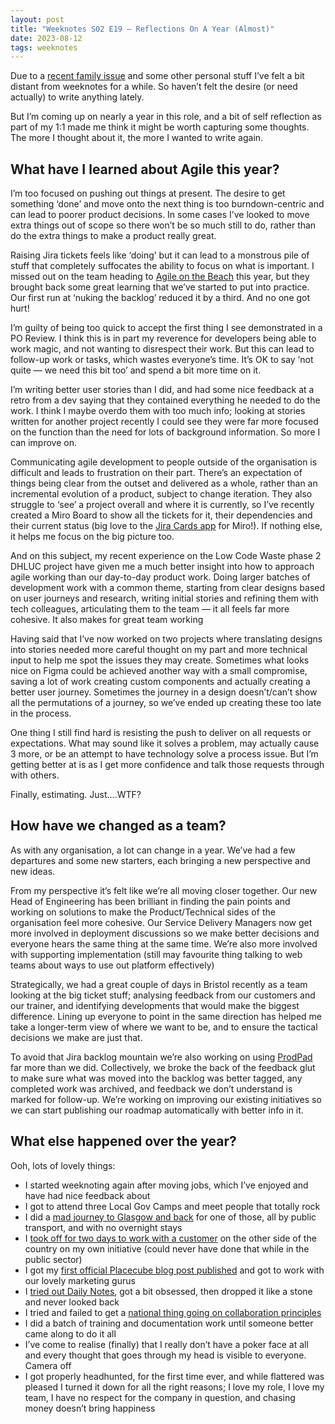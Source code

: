 ```yaml
---
layout: post
title: "Weeknotes S02 E19 — Reflections On A Year (Almost)"
date: 2023-08-12
tags: weeknotes
---
```


Due to a [recent family issue](/blog/2023/06/28/death-by-digital) and some other personal stuff I’ve felt a bit distant from weeknotes for a while. So haven’t felt the desire (or need actually) to write anything lately.

But I’m coming up on nearly a year in this role, and a bit of self reflection as part of my 1:1 made me think it might be worth capturing some thoughts. The more I thought about it, the more I wanted to write again.

## What have I learned about Agile this year?

I’m too focused on pushing out things at present. The desire to get something ‘done’ and move onto the next thing is too burndown-centric and can lead to poorer product decisions. In some cases I’ve looked to move extra things out of scope so there won’t be so much still to do, rather than do the extra things to make a product really great.

Raising Jira tickets feels like ‘doing’ but it can lead to a monstrous pile of stuff that completely suffocates the ability to focus on what is important. I missed out on the team heading to [Agile on the Beach](https://agileonthebeach.com/) this year, but they brought back some great learning that we’ve started to put into practice. Our first run at ‘nuking the backlog’ reduced it by a third. And no one got hurt!

I’m guilty of being too quick to accept the first thing I see demonstrated in a PO Review. I think this is in part my reverence for developers being able to work magic, and not wanting to disrespect their work. But this can lead to follow-up work or tasks, which wastes everyone’s time. It’s OK to say ‘not quite — we need this bit too’ and spend a bit more time on it.

I’m writing better user stories than I did, and had some nice feedback at a retro from a dev saying that they contained everything he needed to do the work. I think I maybe overdo them with too much info; looking at stories written for another project recently I could see they were far more focused on the function than the need for lots of background information. So more I can improve on.

Communicating agile development to people outside of the organisation is difficult and leads to frustration on their part. There’s an expectation of things being clear from the outset and delivered as a whole, rather than an incremental evolution of a product, subject to change iteration. They also struggle to ‘see’ a project overall and where it is currently, so I’ve recently created a Miro Board to show all the tickets for it, their dependencies and their current status (big love to the [Jira Cards app](https://miro.com/marketplace/jira/) for Miro!). If nothing else, it helps me focus on the big picture too.

And on this subject, my recent experience on the Low Code Waste phase 2 DHLUC project have given me a much better insight into how to approach agile working than our day-to-day product work. Doing larger batches of development work with a common theme, starting from clear designs based on user journeys and research, writing initial stories and refining them with tech colleagues, articulating them to the team — it all feels far more cohesive. It also makes for great team working

Having said that I’ve now worked on two projects where translating designs into stories needed more careful thought on my part and more technical input to help me spot the issues they may create. Sometimes what looks nice on Figma could be achieved another way with a small compromise, saving a lot of work creating custom components and actually creating a better user journey. Sometimes the journey in a design doesn’t/can’t show all the permutations of a journey, so we’ve ended up creating these too late in the process.

One thing I still find hard is resisting the push to deliver on all requests or expectations. What may sound like it solves a problem, may actually cause 3 more, or be an attempt to have technology solve a process issue. But I’m getting better at is as I get more confidence and talk those requests through with others.

Finally, estimating. Just….WTF?

## How have we changed as a team?

As with any organisation, a lot can change in a year. We’ve had a few departures and some new starters, each bringing a new perspective and new ideas.

From my perspective it’s felt like we’re all moving closer together. Our new Head of Engineering has been brilliant in finding the pain points and working on solutions to make the Product/Technical sides of the organisation feel more cohesive. Our Service Delivery Managers now get more involved in deployment discussions so we make better decisions and everyone hears the same thing at the same time. We’re also more involved with supporting implementation (still may favourite thing talking to web teams about ways to use out platform effectively)

Strategically, we had a great couple of days in Bristol recently as a team looking at the big ticket stuff; analysing feedback from our customers and our trainer, and identifying developments that would make the biggest difference. Lining up everyone to point in the same direction has helped me take a longer-term view of where we want to be, and to ensure the tactical decisions we make are just that.

To avoid that Jira backlog mountain we’re also working on using [ProdPad](https://www.prodpad.com/) far more than we did. Collectively, we broke the back of the feedback glut to make sure what was moved into the backlog was better tagged, any completed work was archived, and feedback we don’t understand is marked for follow-up. We’re working on improving our existing initiatives so we can start publishing our roadmap automatically with better info in it.

## What else happened over the year?

Ooh, lots of lovely things:

*   I started weeknoting again after moving jobs, which I’ve enjoyed and have had nice feedback about
*   I got to attend three Local Gov Camps and meet people that totally rock
*   I did a [mad journey to Glasgow and back](/weeknotes-s02-e17-dont-have-the-vegan-morning-roll-765582bd45cf) for one of those, all by public transport, and with no overnight stays
*   I [took off for two days to work with a customer](/weeknotes-s02-e07-efcf424c30c9) on the other side of the country on my own initiative (could never have done that while in the public sector)
*   I got my [first official Placecube blog post published](https://blog.placecube.com/blog/9-features-to-get-your-council-website-live-quickly) and got to work with our lovely marketing gurus
*   I [tried out Daily Notes](/weeknotes-s02-e13-63d31828cbca#af88), got a bit obsessed, then dropped it like a stone and never looked back
*   I tried and failed to get a [national thing going on collaboration principles](https://ox1digital.medium.com/whats-stopping-us-from-collaborating-256a724ec61e)
*   I did a batch of training and documentation work until someone better came along to do it all
*   I’ve come to realise (finally) that I really don’t have a poker face at all and every thought that goes through my head is visible to everyone. Camera off
*   I got properly headhunted, for the first time ever, and while flattered was pleased I turned it down for all the right reasons; I love my role, I love my team, I have no respect for the company in question, and chasing money doesn’t bring happiness

